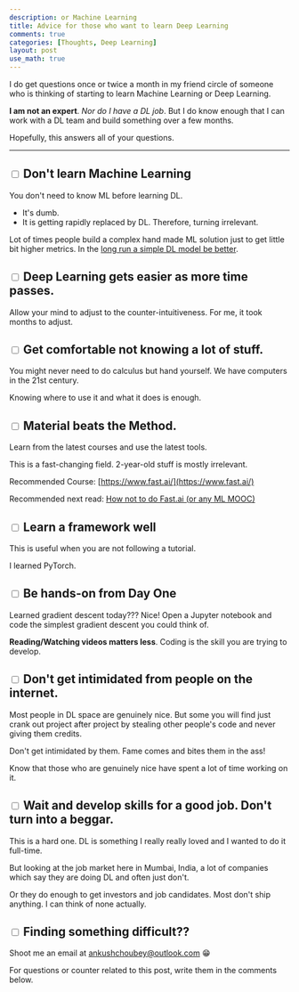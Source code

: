 ```yaml
---
description: or Machine Learning
title: Advice for those who want to learn Deep Learning
comments: true
categories: [Thoughts, Deep Learning]
layout: post
use_math: true
---
```


I do get questions once or twice a month in my friend circle of someone who is thinking of starting to learn Machine Learning or Deep Learning.

​**I am not an expert**​. *Nor do I have a DL job*. But I do know enough that I can work with a DL team and build something over a few months.

Hopefully, this answers all of your questions.

* * *

## <input type="checkbox"> Don't learn Machine Learning

You don't need to know ML before learning DL.
+ It's dumb.
+ It is getting rapidly replaced by DL. Therefore, turning irrelevant.

Lot of times people build a complex hand made ML solution just to get little bit higher metrics.
In the [long run a simple DL model be better](https://medium.com/modern-nlp/risk-and-counter-intuition-in-data-science-1a21a792ad95).

## <input type="checkbox"> Deep Learning gets easier as more time passes.

Allow your mind to adjust to the counter-intuitiveness.
For me, it took months to adjust.

## <input type="checkbox"> Get comfortable not knowing a lot of stuff.

You might never need to do calculus but hand yourself.
We have computers in the 21st century.

Knowing where to use it and what it does is enough.

## <input type="checkbox">  Material beats the Method.

Learn from the latest courses and use the latest tools.

This is a fast-changing field. 2-year-old stuff is mostly irrelevant.

Recommended Course: [https://www.fast.ai/](https://www.fast.ai/)

Recommended next read: <a href="https://hackernoon.com/how-not-to-do-fast-ai-or-any-ml-mooc-3d34a7e0ab8c" target="_blank">How not to do Fast.ai (or any ML MOOC)</a>

## <input type="checkbox"> Learn a framework well

This is useful when you are not following a tutorial.

I learned PyTorch.

## <input type="checkbox"> Be hands-on from Day One

Learned gradient descent today??? Nice! Open a Jupyter notebook and code the simplest gradient descent you could think of.

**Reading/Watching videos matters less**. Coding is the skill you are trying to develop.

## <input type="checkbox"> Don't get intimidated from people on the internet.

Most people in DL space are genuinely nice. But some you will find just crank out project after project by stealing other people's code and never giving them credits.

Don't get intimidated by them. Fame comes and bites them in the ass!

Know that those who are genuinely nice have spent a lot of time working on it.

## <input type="checkbox"> Wait and develop skills for a good job. Don't turn into a beggar.

This is a hard one. DL is something I really really loved and I wanted to do it full-time.

But looking at the job market here in Mumbai, India, a lot of companies which say they are doing DL and often just don't.

Or they do enough to get investors and job candidates. Most don't ship anything. I can think of none actually.

## <input type="checkbox"> Finding something difficult??

Shoot me an email at [ankushchoubey@outlook.com](mailto:ankushchoubey@outlook.com) 😁

For questions or counter related to this post, write them in the comments below.
